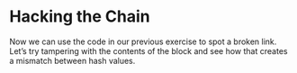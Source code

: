 # Hacking the Chain

Now we can use the code in our previous exercise to spot a broken link. Let’s try tampering with the contents of the block and see how that creates a mismatch between hash values.

